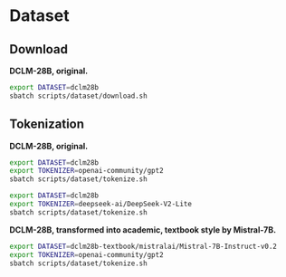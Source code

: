 # Dataset

## Download

**DCLM-28B, original.**

```bash
export DATASET=dclm28b
sbatch scripts/dataset/download.sh
```

## Tokenization

**DCLM-28B, original.**

```bash
export DATASET=dclm28b
export TOKENIZER=openai-community/gpt2
sbatch scripts/dataset/tokenize.sh
```

```bash
export DATASET=dclm28b
export TOKENIZER=deepseek-ai/DeepSeek-V2-Lite
sbatch scripts/dataset/tokenize.sh
```

**DCLM-28B, transformed into academic, textbook style by Mistral-7B.**

```bash
export DATASET=dclm28b-textbook/mistralai/Mistral-7B-Instruct-v0.2
export TOKENIZER=openai-community/gpt2
sbatch scripts/dataset/tokenize.sh
```
